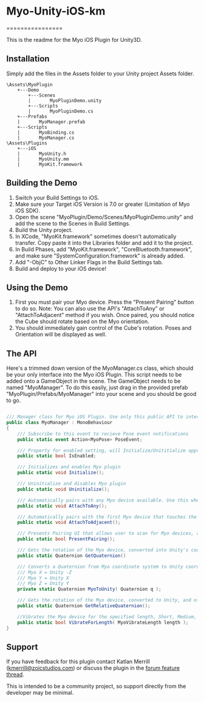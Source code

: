 # Myo-Unity-iOS-km
================

This is the readme for the Myo iOS Plugin for Unity3D. 

## Installation

Simply add the files in the Assets folder to your Unity project Assets folder. 

```
\Assets\MyoPlugin
    +---Demo
        +---Scenes
        |       MyoPluginDemo.unity
        +---Scripts
        |       MyoPluginDemo.cs
    +---Prefabs
    |       MyoManager.prefab
    +---Scripts
    |       MyoBinding.cs
    |       MyoManager.cs
\Assets\Plugins
    +---iOS
    |       MyoUnity.h
    |       MyoUnity.mm
    |       MyoKit.framework
```

## Building the Demo

1. Switch your Build Settings to iOS.
2. Make sure your Target iOS Version is 7.0 or greater (Limitation of Myo iOS SDK).
3. Open the scene "MyoPlugin/Demo/Scenes/MyoPluginDemo.unity" and add the scene to the Scenes in Build Settings.
4. Build the Unity project.
5. In XCode, "MyoKit.framework" sometimes doesn't automatically transfer. Copy paste it into the Libraries folder and add it to the project.
6. In Build Phases, add "MyoKit.framework", "CoreBluetooth.framework", and make sure "SystemConfiguration.framework" is already added.
7. Add "-ObjC" to Other Linker Flags in the Build Settings tab.
8. Build and deploy to your iOS device!

## Using the Demo

1. First you must pair your Myo device. Press the "Present Pairing" button to do so. Note: You can also use the API's "AttachToAny" or "AttachToAdjacent" method if you wish.
    Once paired, you should notice the Cube should rotate based on the Myo orientation.
2. You should immediately gain control of the Cube's rotation. Poses and Orientation will be displayed as well.

## The API

Here's a trimmed down version of the MyoManager.cs class, which should be your only interface into the Myo iOS Plugin. This script needs to be added onto a GameObject in the scene. The GameObject needs to be named "MyoManager". To do this easily, just drag in the provided prefab "MyoPlugin/Prefabs/MyoManager" into your scene and you should be good to go.

```C#

/// Manager class for Myo iOS Plugin. Use only this public API to interface with Myo inside of Unity. 
public class MyoManager : MonoBehaviour 
{
    /// Subscribe to this event to recieve Pose event notifications
    public static event Action<MyoPose> PoseEvent;

    /// Property for enabled setting, will Initialize/Unititialize appropriately
    public static bool IsEnabled;

    /// Initializes and enables Myo plugin
    public static void Initialize();

    /// Uninitialize and disables Myo plugin
    public static void Uninitialize();

    /// Automatically pairs with any Myo device available. Use this when you only expect there to be one Myo in range. 
    public static void AttachToAny();

    /// Automatically pairs with the first Myo device that touches the iOS device. 
    public static void AttachToAdjacent();

    /// Presents Pairing UI that allows user to scan for Myo devices, and pair/unpair Myos at will. 
    public static bool PresentPairing();

    /// Gets the rotation of the Myo device, converted into Unity's coordinate system (See MyoToUnity).
    public static Quaternion GetQuaternion()

    /// Converts a Quaternion from Myo coordinate system to Unity coordinate system. 
    /// Myo X = Unity -Z
    /// Myo Y = Unity X
    /// Myo Z = Unity Y
    private static Quaternion MyoToUnity( Quaternion q );

    /// Gets the rotation of the Myo device, converted to Unity, and offset by Compass's heading. Due to Compass inaccuracy on iOS, this causes jittery behavior and may be undesirable.
    public static Quaternion GetRelativeQuaternion();

    //Vibrates the Myo device for the specified length, Short, Medium, or Long.
    public static bool VibrateForLength( MyoVibrateLength length );
}

```

## Support

If you have feedback for this plugin contact Katlan Merrill (kmerrill@zoicstudios.com) or discuss the plugin in the [forum feature thread](https://developer.thalmic.com/forums/topic/282/?page=1#post-1659).

This is intended to be a community project, so support directly from the developer may be minimal. 






